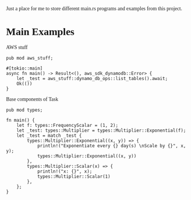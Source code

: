 <span style="font-family:'Amiri'">

Just a place for me to store different main.rs programs and examples from this project.
# Main Examples
AWS stuff
```
pub mod aws_stuff;

#[tokio::main]
async fn main() -> Result<(), aws_sdk_dynamodb::Error> {
    let _test = aws_stuff::dynamo_db_ops::list_tables().await;
    Ok(())
}
```

Base components of Task
```
pub mod types;

fn main() {
    let f: types::FrequencyScalar = (1, 2);
    let _test: types::Multiplier = types::Multiplier::Exponential(f);
    let _test = match _test {
        types::Multiplier::Exponential((x, y)) => {
            println!("Exponentiate every {} day(s) \nScale by {}", x, y);
            types::Multiplier::Exponential((x, y))
        },
        types::Multiplier::Scalar(x) => {
            println!("x: {}", x);
            types::Multiplier::Scalar(1)
        },
    };
}
```

</span>